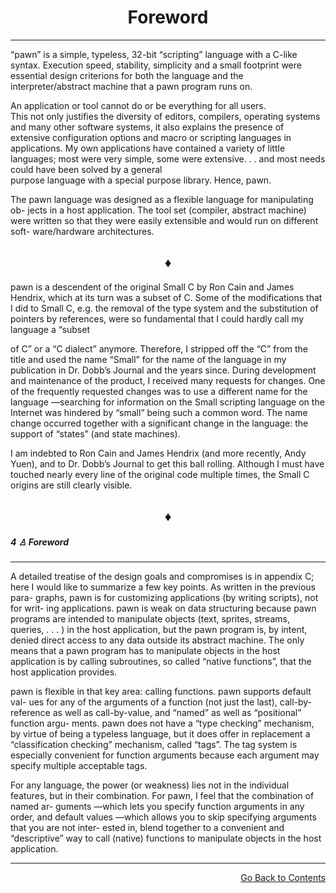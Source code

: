 <div align="center">

# Foreword

---

</div>
<div align="left">

“pawn” is a simple, typeless, 32-bit “scripting” language with a C-like syntax.
Execution speed, stability, simplicity and a small footprint were essential
design
criterions for both the language and the interpreter/abstract machine that a
pawn program runs on.

An application or tool cannot do or be everything for all users.  
This not
only justifies the diversity of editors, compilers, operating systems and many
other software systems, it also explains the presence of extensive configuration
options and macro or scripting languages in applications. My own applications
have contained a variety of little languages; most were very simple, some were
extensive. . . and most needs could have been solved by a general  
purpose
language with a special purpose library. Hence, pawn.

The pawn language was designed as a flexible language for manipulating ob-
jects in a host application. The tool set (compiler, abstract machine)  
were
written so that they were easily extensible and would run on different  
soft-
ware/hardware architectures.

<div>
<div align="center">

## ♦

</div>
<div align="left">

pawn is a descendent of the original Small C by Ron Cain and James Hendrix,
which at its turn was a subset of C. Some of the modifications that I did to
Small C, e.g. the removal of the type system and the substitution of pointers by
references, were so fundamental that I could hardly call my language a “subset

of C” or a “C dialect” anymore. Therefore, I stripped off the “C” from the title
and used the name “Small” for the name of the language in my publication in
Dr. Dobb’s Journal and the years since. During development and maintenance
of the product, I received many requests for changes. One of the frequently
requested changes was to use a different name for the language —searching
for information on the Small scripting language on the Internet was hindered
by “small” being such a common word. The name change occurred together
with a significant change in the language: the support of “states” (and state
machines).

I am indebted to Ron Cain and James Hendrix (and more recently, Andy
Yuen), and to Dr. Dobb’s Journal to get this ball rolling. Although I must
have touched nearly every line of the original code multiple times, the Small
C origins are still clearly visible.

</div>
<div align="center">

## ♦

</div>
<div align="left">

##### 4 ♙ Foreword

---

A detailed treatise of the design goals and compromises is in appendix C; here
I would like to summarize a few key points. As written in the previous para-
graphs, pawn is for customizing applications (by writing scripts), not for writ-
ing applications. pawn is weak on data structuring because pawn programs
are intended to manipulate objects (text, sprites, streams, queries, . . . ) in
the
host application, but the pawn program is, by intent, denied direct access to
any data outside its abstract machine. The only means that a pawn program
has to manipulate objects in the host application is by calling subroutines, so
called “native functions”, that the host application provides.

pawn is flexible in that key area: calling functions. pawn supports default val-
ues for any of the arguments of a function (not just the last),
call-by-reference
as well as call-by-value, and “named” as well as “positional” function argu-
ments. pawn does not have a “type checking” mechanism, by virtue of being
a typeless language, but it does offer in replacement a “classification
checking”
mechanism, called “tags”. The tag system is especially convenient for function
arguments because each argument may specify multiple acceptable tags.

For any language, the power (or weakness) lies not in the individual features,
but in their combination. For pawn, I feel that the combination of named ar-
guments —which lets you specify function arguments in any order, and default
values —which allows you to skip specifying arguments that you are not inter-
ested in, blend together to a convenient and “descriptive” way to call (native)
functions to manipulate objects in the host application.

</div>

<hr>

<div align="right">

[Go Back to Contents](00-Contents.md)

</div>

